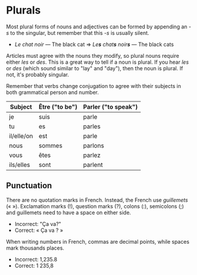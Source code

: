 # Plurals

Most plural forms of nouns and adjectives can be formed by appending an _-s_ to the singular, but remember that this _-s_ is usually silent.

*   _Le chat noir_ — The black cat ⇒ _Le**s** chat**s** noir**s**_ — The black cats

Articles must agree with the nouns they modify, so plural nouns require either _les_ or _des_. This is a great way to tell if a noun is plural. If you hear _les_ or _des_ (which sound similar to "lay" and "day"), then the noun is plural. If not, it's probably singular.

Remember that verbs change conjugation to agree with their subjects in both grammatical person and number.

<table>

<thead>

<tr>

<th>Subject</th>

<th>Être ("to be")</th>

<th>Parler ("to speak")</th>

</tr>

</thead>

<tbody>

<tr>

<td>je</td>

<td>suis</td>

<td>parle</td>

</tr>

<tr>

<td>tu</td>

<td>es</td>

<td>parles</td>

</tr>

<tr>

<td>il/elle/on</td>

<td>est</td>

<td>parle</td>

</tr>

<tr>

<td>nous</td>

<td>sommes</td>

<td>parlons</td>

</tr>

<tr>

<td>vous</td>

<td>êtes</td>

<td>parlez</td>

</tr>

<tr>

<td>ils/elles</td>

<td>sont</td>

<td>parlent</td>

</tr>

</tbody>

</table>

## Punctuation

There are no quotation marks in French. Instead, the French use _guillemets_ (« »). Exclamation marks (!), question marks (?), colons (:), semicolons (;) and guillemets need to have a space on either side.

*   Incorrect: "Ça va?"
*   Correct: « Ça va ? »

When writing numbers in French, commas are decimal points, while spaces mark thousands places.

*   Incorrect: 1,235.8
*   Correct: 1 235,8